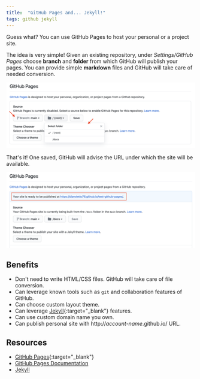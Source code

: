 ```yaml
---
title:  "GitHub Pages and... Jekyll!"
tags: github jekyll
---
```

Guess what? You can use GitHub Pages to host your personal or a project site.

The idea is very simple! Given an existing repository, under *Settings/GitHub Pages* choose **branch** and **folder** from which GitHub will publish your pages. You can provide simple **markdown** files and GitHub will take care of needed conversion.

![GitHub Pages configuration](/images/github-pages-configuration.png)

That's it! One saved, GitHub will advise the URL under which the site will be available.

![GitHub Pages URL](/images/github-pages-path.png)

## Benefits

- Don't need to write HTML/CSS files. GitHub will take care of file conversion.
- Can leverage known tools such as `git` and collaboration features of GitHub.
- Can choose custom layout theme.
- Can leverage [Jekyll](https://jekyllrb.com){:target="_blank"} features.
- Can use custom domain name you own.
- Can publish personal site with http://*account-name*.github.io/ URL.

## Resources

- [GitHub Pages](https://pages.github.com){:target="_blank"}
- [GitHub Pages Documentation](https://docs.github.com/en/free-pro-team@latest/github/working-with-github-pages)
- [Jekyll](https://jekyllrb.com)
